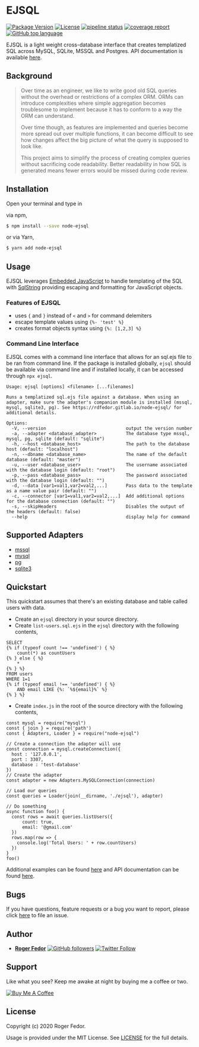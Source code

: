 # EJSQL

[![Package Version](https://img.shields.io/github/package-json/v/rdfedor/node-ejsql)](https://gitlab.com/rdfedor/node-ejsql) [![License](https://img.shields.io/github/license/rdfedor/node-ejsql.svg)](https://gitlab.com/rdfedor/node-ejsql/blob/master/LICENSE) [![pipeline status](https://gitlab.com/rdfedor/node-ejsql/badges/master/pipeline.svg)](https://gitlab.com/rdfedor/node-ejsql/-/commits/master) [![coverage report](https://gitlab.com/rdfedor/node-ejsql/badges/master/coverage.svg)](https://rdfedor.gitlab.io/node-ejsql/lcov-report/)[![GitHub top language](https://img.shields.io/github/languages/top/rdfedor/node-ejsql)](https://gitlab.com/rdfedor/node-ejsql)

EJSQL is a light weight cross-database interface that creates templatized SQL across MySQL, SQLite, MSSQL and Postgres. API documentation is available [here](https://rdfedor.gitlab.io/node-ejsql/).

## Background

> Over time as an engineer, we like to write good old SQL queries without the overhead or restrictions of a complex ORM.  ORMs can introduce complexities where simple aggregation becomes troublesome to implement because it has to conform to a way the ORM can understand.
>
> Over time though, as features are implemented and queries become more spread out over multiple functions, it can become difficult to see how changes affect the big picture of what the query is supposed to look like.
>
> This project aims to simplify the process of creating complex queries without sacrificing code readability.  Better readability in how SQL is generated means fewer errors would be missed during code review.

## Installation

Open your terminal and type in

via npm,
```sh
$ npm install --save node-ejsql
```

or via Yarn,
```sh
$ yarn add node-ejsql
```

## Usage

EJSQL leverages [Embedded JavaScript](https://ejs.co/) to handle templating of the SQL with [SqlString](https://www.npmjs.com/package/sqlstring) providing escaping and formatting for JavaScript objects. 

### Features of EJSQL

* uses `{` and `}` instead of `<` and `>` for command delemiters
* escape template values using `{%- 'test' %}`
* creates format objects syntax using `{%: [1,2,3] %}`

### Command Line Interface

EJSQL comes with a command line interface that allows for an sql.ejs file to be ran from command line.  If the package is installed globally, `ejsql` should be available via command line and if installed locally, it can be accessed through `npx ejsql`.

```
Usage: ejsql [options] <filename> [...filenames]

Runs a templatized sql.ejs file against a database. When using an adapter, make sure the adapter's companion module is installed (mssql, mysql, sqlite3, pg). See https://rdfedor.gitlab.io/node-ejsql/ for additional details.

Options:
  -V, --version                              output the version number
  -a, --adapter <database_adapter>           The database type mssql, mysql, pg, sqlite (default: "sqlite")
  -h, --host <database_host>                 The path to the database host (default: "localhost")
  -n, --dbname <database_name>               The name of the default database (default: "master")
  -u, --user <database_user>                 The username associated with the database login (default: "root")
  -p, --pass <database_pass>                 The password associated with the database login (default: "")
  -d, --data [var1=val1,var2=val2,...]       Pass data to the template as a name value pair (default: "")
  -c, --connector [var1=val1,var2=val2,...]  Add additional options for the database connection (default: "")
  -s, --skipHeaders                          Disables the output of the headers (default: false)
  --help                                     display help for command
```

## Supported Adapters

  - [mssql](https://www.npmjs.com/package/mssql)
  - [mysql](https://www.npmjs.com/package/mysql)
  - [pg](https://www.npmjs.com/package/pg)
  - [sqlite3](https://www.npmjs.com/package/sqlite3)

## Quickstart

This quickstart assumes that there's an existing database and table called users with data.

* Create an `ejsql` directory in your source directory.
* Create `list-users.sql.ejs` in the `ejsql` directory with the following contents,
```
SELECT 
{% if (typeof count !== 'undefined') { %}
    count(*) as countUsers
{% } else { %}
    * 
{% } %}
FROM users
WHERE 1=1
{% if (typeof email !== 'undefined') { %}
    AND email LIKE {%: `%${email}%` %}
{% } %}
```

* Create `index.js` in the root of the source directory with the following contents,

```
const mysql = require("mysql")
const { join } = require('path')
const { Adapters, Loader } = require("node-ejsql")

// Create a connection the adapter will use
const connection = mysql.createConnection({
  host : '127.0.0.1',
  port : 3307,
  database : 'test-database'
})
// Create the adapter
const adapter = new Adapters.MySQLConnection(connection)

// Load our queries
const queries = Loader(join(__dirname, './ejsql'), adapter)

// Do something
async function foo() {
  const rows = await queries.listUsers({
      count: true,
      email: '@gmail.com'
  })
  rows.map(row => {
    console.log('Total Users: ' + row.countUsers)
  })
}
foo()
```

Additional examples can be found [here](https://gitlab.com/rdfedor/node-ejsql/-/tree/master/examples) and API documentation can be found [here](https://rdfedor.gitlab.io/node-ejsql/).

## Bugs

If you have questions, feature requests or a bug you want to report, please click [here](https://gitlab.com/rdfedor/node-ejsql/-/issues/new) to file an issue.

## Author

* [**Roger Fedor**](https://rdfedor.gitlab.io/) [![GitHub followers](https://img.shields.io/github/followers/rdfedor.svg?style=social)](https://gitlab.com/rdfedor) [![Twitter Follow](https://img.shields.io/twitter/follow/rdfedor.svg?style=social)](https://twitter.com/rdfedor)

## Support

Like what you see? Keep me awake at night by buying me a coffee or two.

<a href="https://www.buymeacoffee.com/rdfedor" target="_blank"><img src="https://www.buymeacoffee.com/assets/img/custom_images/orange_img.png" alt="Buy Me A Coffee" style="height: auto !important;width: auto !important;"></a>

## License

Copyright (c) 2020 Roger Fedor.

Usage is provided under the MIT License. See [LICENSE](https://gitlab.com/rdfedor/node-ejsql/-/blob/master/LICENSE) for the full details.
